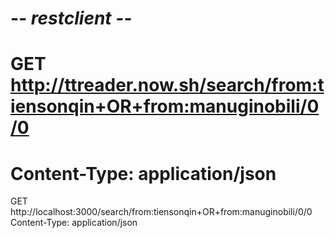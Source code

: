 # -*- restclient -*-


# GET http://ttreader.now.sh/search/from:tiensonqin+OR+from:manuginobili/0/0
# Content-Type: application/json 

GET http://localhost:3000/search/from:tiensonqin+OR+from:manuginobili/0/0
Content-Type: application/json

